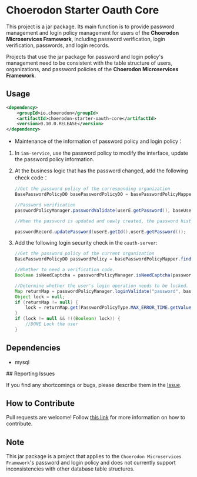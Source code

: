 # Choerodon Starter Oauth Core

This project is a jar package. Its main function is to provide password management and login policy management for users of the **Choerodon Microservices Framework**, including password verification, login verification, passwords, and login records.

Projects that use the jar package for password and login policy's management need to be consistent with the table structure of users, organizations, and password policies of the **Choerodon Microservices Framework**.

## Usage

```xml
<dependency>
	<groupId>io.choerodon</groupId>
	<artifactId>choerodon-starter-oauth-core</artifactId>
	<version>0.10.0.RELEASE</version>
</dependency>
```

* Maintenance of the information of password policy and login policy：

1. In ``iam-service``, use the password policy to modify the interface, update the password policy information.

1. At the business logic that has the password changed, add the following check code：

    ```java
    //Get the password policy of the corresponding organization
    BasePasswordPolicyDO basePasswordPolicyDO = basePasswordPolicyMapper.selectByPrimaryKey(basePasswordPolicyMapper.findByOrgId(organizationE.getId()));

    //Password verification
    passwordPolicyManager.passwordValidate(userE.getPassword(), baseUserDO, basePasswordPolicyDO);

    //When the password is updated and newly created, the password history is recorded. The password passed in is the encoded password.

    passwordRecord.updatePassword(userE.getId(),userE.getPassword());

    ```
1. Add the following login security check in the ``oauth-server``:

    ```java
    //Get the password policy of the current organization
    BasePasswordPolicyDO passwordPolicy = basePasswordPolicyMapper.findByOrgId(org.getId());

    //Whether to need a verification code.
    Boolean isNeedCaptcha = passwordPolicyManager.isNeedCaptcha(passwordPolicy, baseUserDO);

    //Determine whether the user's login operation needs to be locked.
    Map returnMap = passwordPolicyManager.loginValidate("password", baseUserDO, passwordPolicy);
    Object lock = null;
    if (returnMap != null) {
        lock = returnMap.get(PasswordPolicyType.MAX_ERROR_TIME.getValue());
    }
    if (lock != null && !((Boolean) lock)) {
        //DONE Lock the user
    }
    ```

## Dependencies

* mysql

## Reporting Issues

If you find any shortcomings or bugs, please describe them in the [Issue](https://github.com/choerodon/choerodon/issues/new?template=issue_template.md).
    
## How to Contribute
Pull requests are welcome! Follow [this link](https://github.com/choerodon/choerodon/blob/master/CONTRIBUTING.md) for more information on how to contribute.

## Note
This jar package is a project that applies to the ``Choerodon Microservices Framework``'s password and login policy and does not currently support inconsistencies with other database table structures.
